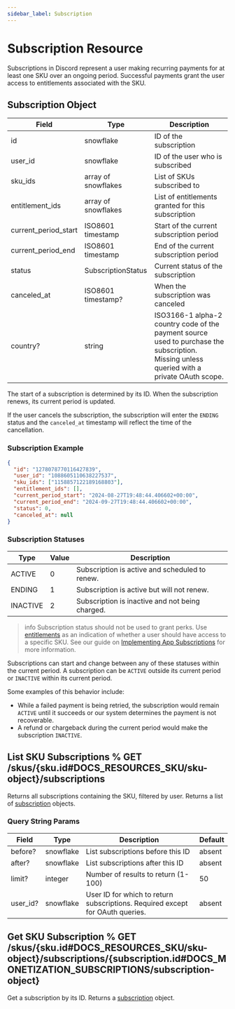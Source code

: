 ```yaml
---
sidebar_label: Subscription
---
```


# Subscription Resource

Subscriptions in Discord represent a user making recurring payments for at least one SKU over an ongoing period. Successful payments grant the user access to entitlements associated with the SKU.

## Subscription Object

| Field                | Type                | Description                                                                                                                                |
|----------------------|---------------------|--------------------------------------------------------------------------------------------------------------------------------------------|
| id                   | snowflake           | ID of the subscription                                                                                                                     |
| user_id              | snowflake           | ID of the user who is subscribed                                                                                                           |
| sku_ids              | array of snowflakes | List of SKUs subscribed to                                                                                                                 |
| entitlement_ids      | array of snowflakes | List of entitlements granted for this subscription                                                                                         |
| current_period_start | ISO8601 timestamp   | Start of the current subscription period                                                                                                   |
| current_period_end   | ISO8601 timestamp   | End of the current subscription period                                                                                                     |
| status               | SubscriptionStatus  | Current status of the subscription                                                                                                         |
| canceled_at          | ISO8601 timestamp?  | When the subscription was canceled                                                                                                         |
| country?             | string              | ISO3166-1 alpha-2 country code of the payment source used to purchase the subscription. Missing unless queried with a private OAuth scope. |

The start of a subscription is determined by its ID. When the subscription renews, its current period is updated.

If the user cancels the subscription, the subscription will enter the `ENDING` status and the `canceled_at` timestamp will reflect the time of the cancellation.

### Subscription Example

```json
{
  "id": "1278078770116427839", 
  "user_id": "1088605110638227537", 
  "sku_ids": ["1158857122189168803"], 
  "entitlement_ids": [], 
  "current_period_start": "2024-08-27T19:48:44.406602+00:00", 
  "current_period_end": "2024-09-27T19:48:44.406602+00:00", 
  "status": 0, 
  "canceled_at": null
}
```

### Subscription Statuses

| Type     | Value | Description                                     |
|----------|-------|-------------------------------------------------|
| ACTIVE   | 0     | Subscription is active and scheduled to renew.  |
| ENDING   | 1     | Subscription is active but will not renew.      |
| INACTIVE | 2     | Subscription is inactive and not being charged. |

> info
> Subscription status should not be used to grant perks. Use [entitlements](#DOCS_RESOURCES_ENTITLEMENT/entitlement-object) as an indication of whether a user should have access to a specific SKU. See our guide on [Implementing App Subscriptions](#DOCS_MONETIZATION_IMPLEMENTING_APP_SUBSCRIPTIONS) for more information.

Subscriptions can start and change between any of these statuses within the current period. A subscription can be `ACTIVE` outside its current period or `INACTIVE` within its current period. 

Some examples of this behavior include:
- While a failed payment is being retried, the subscription would remain `ACTIVE` until it succeeds or our system determines the payment is not recoverable.
- A refund or chargeback during the current period would make the subscription `INACTIVE`.

## List SKU Subscriptions % GET /skus/{sku.id#DOCS_RESOURCES_SKU/sku-object}/subscriptions

Returns all subscriptions containing the SKU, filtered by user. Returns a list of [subscription](#DOCS_RESOURCES_SUBSCRIPTION/subscription-object) objects.

### Query String Params

| Field    | Type      | Description                                                                   | Default |
|----------|-----------|-------------------------------------------------------------------------------|---------|
| before?  | snowflake | List subscriptions before this ID                                             | absent  |
| after?   | snowflake | List subscriptions after this ID                                              | absent  |
| limit?   | integer   | Number of results to return (1-100)                                           | 50      |
| user_id? | snowflake | User ID for which to return subscriptions. Required except for OAuth queries. | absent  |

## Get SKU Subscription % GET /skus/{sku.id#DOCS_RESOURCES_SKU/sku-object}/subscriptions/{subscription.id#DOCS_MONETIZATION_SUBSCRIPTIONS/subscription-object}

Get a subscription by its ID. Returns a [subscription](#DOCS_RESOURCES_SUBSCRIPTION/subscription-object) object.